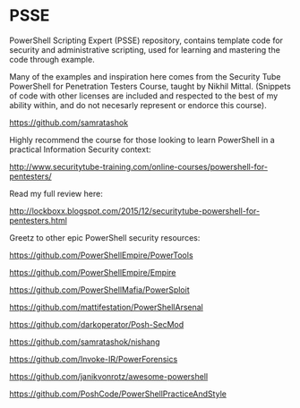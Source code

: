 # PSSE

PowerShell Scripting Expert (PSSE) repository, contains template code for security and administrative scripting, used for learning and mastering the code through example.

Many of the examples and inspiration here comes from the Security Tube PowerShell for Penetration Testers Course, taught by Nikhil Mittal. (Snippets of code with other licenses are included and respected to the best of my ability within, and do not necesarly represent or endorce this course).

https://github.com/samratashok

Highly recommend the course for those looking to learn PowerShell in a practical Information Security context:

http://www.securitytube-training.com/online-courses/powershell-for-pentesters/

Read my full review here:

http://lockboxx.blogspot.com/2015/12/securitytube-powershell-for-pentesters.html

Greetz to other epic PowerShell security resources:

https://github.com/PowerShellEmpire/PowerTools

https://github.com/PowerShellEmpire/Empire

https://github.com/PowerShellMafia/PowerSploit

https://github.com/mattifestation/PowerShellArsenal

https://github.com/darkoperator/Posh-SecMod

https://github.com/samratashok/nishang

https://github.com/Invoke-IR/PowerForensics


https://github.com/janikvonrotz/awesome-powershell

https://github.com/PoshCode/PowerShellPracticeAndStyle
